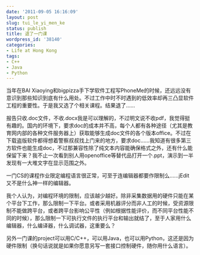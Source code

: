 ```yaml
---
date: '2011-09-05 16:16:09'
layout: post
slug: tui_le_yi_men_ke
status: publish
title: 退了一门课
wordpress_id: '38140'
categories:
- Life at Hong Kong
tags:
- C++
- Java
- Python
---
```


当年在BAI Xiaoying和bigpizza手下学软件工程写PhoneMe的时候，还远远没有意识到那些知识到底有什么用处。不过工作中时不时遇到的低效率却再三凸显软件工程的重要性。于是我又选了个相关课程。结果退了……

报告只收.doc文件，不收.docx我是可以理解的，不过明文说不收pdf，我觉得挺有趣的。国内的环境下，要求doc的成本并不高，每个人都有各种途径（尤其是教育网内部的各种文件服务器上）获取能够生成doc文件的各个版本office。不过在下载盗版软件都得想着警察叔叔找上门来的地方，要求doc……我知道有很多第三方软件也能生成doc，不过那兼容性除了纯文本内容能确保格式之外，还有什么能保留下来？我不止一次看到别人用openoffice等替代品打开一个.ppt，演示到一半发现有一大堆文字在显示范围之外。

一门CS的课程作业限定编程语言很正常，可至于连编辑器都要作限制么……jEdit又不是什么神一样的编辑器。

我个人认为，对编程环境的限制，应该越少越好。除非采集数据用的硬件只能在某个平台下工作，那么限制一下平台。或者采用机器评分而非人工的时候，受资源限制不能做跨平台，或者跨平台影响公平性（例如根据性能评价，而不同平台性能不同的时候），那么限制一下可执行文件的执行平台和输出就结了，至于人家用什么编辑器，什么编译器，什么调试器，这重要么？

另外一门课的project可以用C/C++，可以用Java，也可以用Python，这还是因为硬件限制（换句话说就是如果你愿意另写一套接口控制硬件，随你用什么语言）。
